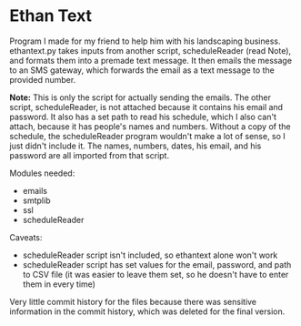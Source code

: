 # Ethan Text
 Program I made for my friend to help him with his landscaping business. ethantext.py takes inputs from another script, scheduleReader (read Note), and formats them into a premade text message. It then emails the message to an SMS gateway, which forwards the email as a text message to the provided number.

 **Note:**
  This is only the script for actually sending the emails. The other script, scheduleReader, is not attached because it contains his email and password. It also has a set path to read his schedule, which I also can't attach, because it has people's names and numbers. Without a copy of the schedule, the scheduleReader program wouldn't make a lot of sense, so I just didn't include it. The names, numbers, dates, his email, and his password are all imported from that script.

Modules needed:
- emails
- smtplib
- ssl
- scheduleReader

Caveats:
- scheduleReader script isn't included, so ethantext alone won't work
- scheduleReader script has set values for the email, password, and path to CSV file (it was easier to leave them set, so he doesn't have to enter them in every time)

Very little commit history for the files because there was sensitive information in the commit history, which was deleted for the final version.
